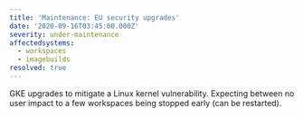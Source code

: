 ```yaml
---
title: 'Maintenance: EU security upgrades'
date: '2020-09-16T03:45:00.000Z'
severity: under-maintenance
affectedsystems:
  - workspaces
  - imagebuilds
resolved: true
---
```

GKE upgrades to mitigate a Linux kernel vulnerability. Expecting between no user impact to a few workspaces being stopped early (can be restarted).

<!--- language code: en -->

